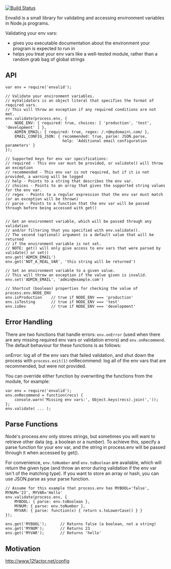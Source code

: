 [![Build Status](https://secure.travis-ci.org/af/envalid.png)](http://travis-ci.org/af/envalid)

Envalid is a small library for validating and accessing environment variables in
Node.js programs.

Validating your env vars:

* gives you executable documentation about the environment your program is expected to run in
* helps you treat your env vars like a well-tested module, rather than a random grab bag of global strings


## API

    var env = require('envalid');

    // Validate your environment variables.
    // myValidators is an object literal that specifies the format of required vars.
    // This will throw an exception if any required conditions are not met.
    env.validate(process.env, {
        NODE_ENV: { required: true, choices: [ 'production', 'test', 'development' ] },
        ADMIN_EMAIL: { required: true, regex: /.+@mydomain\.com/ },
        EMAIL_CONFIG_JSON: { recommended: true, parse: JSON.parse,
                             help: 'Additional email configuration parameters' }
    });

    // Supported keys for env var specifications:
    // required - This env var must be provided, or validate() will throw an exception
    // recommended - This env var is not required, but if it is not provided, a warning will be logged
    // help - Points to a string that describes the env var.
    // choices - Points to an array that gives the supported string values for the env var.
    // regex - Points to a regular expression that the env var must match (or an exception will be thrown)
    // parse - Points to a function that the env var will be passed through before being accessed with get()


    // Get an environment variable, which will be passed through any validation
    // and/or filtering that you specified with env.validate().
    // The second (optional) argument is a default value that will be returned
    // if the environment variable is not set.
    // NOTE: get() will only give access to env vars that were parsed by validate() or set()
    env.get('ADMIN_EMAIL')
    env.get('NOT_A_REAL_VAR', 'this string will be returned')

    // Set an environment variable to a given value.
    // This will throw an exception if the value given is invalid.
    env.set('ADMIN_EMAIL', 'admin@example.com')

    // Shortcut (boolean) properties for checking the value of process.env.NODE_ENV
    env.isProduction    // true if NODE_ENV === 'production'
    env.isTesting       // true if NODE_ENV === 'test'
    env.isDev           // true if NODE_ENV === 'development'


## Error Handling

There are two functions that handle errors: `env.onError` (used when there are any missing
required env vars or validation errors) and `env.onRecommend`. The default behaviour for these
functions is as follows:

onError: log all of the env vars that failed validation, and shut down the process with `process.exit(1)`
onRecommend: log all of the env vars that are recommended, but were not provided.

You can override either function by overwriting the functions from the module, for example:

    var env = require('envalid');
    env.onRecommend = function(recs) {
        console.warn('Missing env vars:', Object.keys(recs).join(','));
    };
    env.validate( ... );


## Parse Functions

Node's process.env only stores strings, but sometimes you will want to retrieve other data
(eg. a boolean or a number). To achieve this, specify a parse function for your env var, and
the string in process.env will be passed through it when accessed by get().

For convenience, `env.toNumber` and `env.toBoolean` are available, which will return the
given type (and throw an error during validation if the env var isn't of the matching type).
If you want to store an array or hash, you can use JSON.parse as your parse function.

    // Assume for this example that process.env has MYBOOL='false', MYNUM='23', MYVAR='Hello'
    env.validate(process.env, {
        MYBOOL: { parse: env.toBoolean },
        MYNUM: { parse: env.toNumber },
        MYVAR: { parse: function(x) { return x.toLowerCase() } }
    });

    env.get('MYBOOL');      // Returns false (a boolean, not a string)
    env.get('MYNUM');       // Returns 23
    env.get('MYVAR');       // Returns 'hello'


## Motivation

http://www.12factor.net/config
